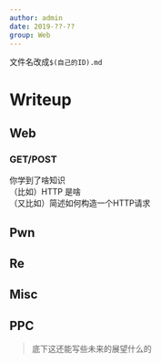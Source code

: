 ```yaml
---
author: admin
date: 2019-??-??
group: Web
---
```

文件名改成`$(自己的ID).md`
# Writeup

## Web

### GET/POST

你学到了啥知识  
（比如）HTTP 是啥  
（又比如）简述如何构造一个HTTP请求  

## Pwn

## Re

## Misc

## PPC

> 底下这还能写些未来的展望什么的